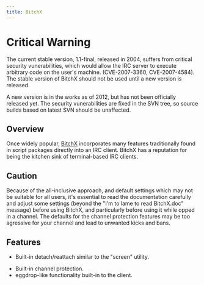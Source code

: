 ```yaml
---
title: BitchX
---
```


# Critical Warning
The current stable version, 1.1-final, released in 2004, suffers from critical security vunerabilities, which would allow the IRC server to execute arbitrary code on the user's machine.  (CVE-2007-3360, CVE-2007-4584). The stable version of BitchX should not be used until a new version is released.

A new version is in the works as of 2012, but has not been officially released yet. The security vunerabilities are fixed in the SVN tree, so source builds based on latest SVN should be unaffected.

## Overview

Once widely popular, [BitchX](http://www.bitchx.com/) incorporates many features traditionally found in script packages directly into an IRC client. BitchX has a reputation for being the kitchen sink of terminal-based IRC clients.





## Caution

Because of the all-inclusive approach, and default settings which may not be suitable for all users, it's essential to read the documentation carefully and adjust some settings (beyond the "I'm to lame to read BitchX.doc" message) before using BitchX, and particularly before using it while opped in a channel. The defaults for the channel protection features may be too agressive for your channel and lead to unwanted kicks and bans.


## Features
 * Built-in detach/reattach similar to the "screen" utility.
 - Built-in channel protection.
 - eggdrop-like functionality built-in to the client.
